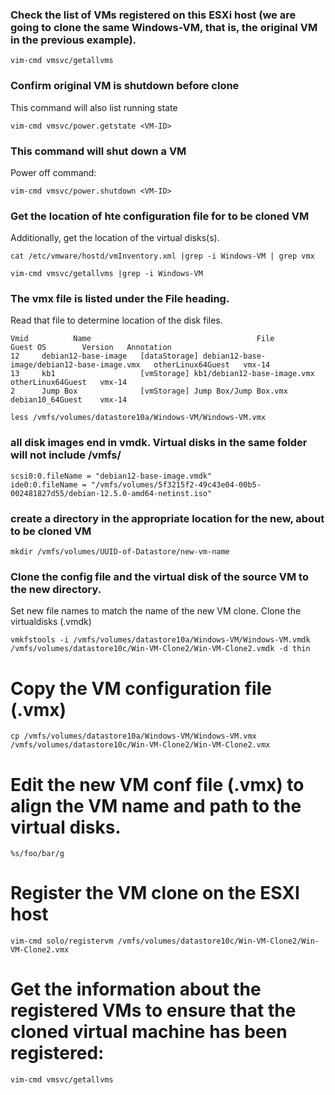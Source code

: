 ### Check the list of VMs registered on this ESXi host (we are going to clone the same Windows-VM, that is, the original VM in the previous example).
```
vim-cmd vmsvc/getallvms
```
### Confirm original VM is shutdown before clone
This command will also list running state

```
vim-cmd vmsvc/power.getstate <VM-ID>
```

### This command will shut down a VM

Power off command:
```
vim-cmd vmsvc/power.shutdown <VM-ID>
```
### Get the location of hte configuration file for to be cloned VM

Additionally, get the location of the virtual disks(s).
```
cat /etc/vmware/hostd/vmInventory.xml |grep -i Windows-VM | grep vmx

vim-cmd vmsvc/getallvms |grep -i Windows-VM
```

### The vmx file is listed under the File heading.

Read that file to determine location of the disk files.
```
Vmid          Name                                     File                                  Guest OS        Version   Annotation
12     debian12-base-image   [dataStorage] debian12-base-image/debian12-base-image.vmx   otherLinux64Guest   vmx-14
13     kb1                   [vmStorage] kb1/debian12-base-image.vmx                     otherLinux64Guest   vmx-14
2      Jump Box              [vmStorage] Jump Box/Jump Box.vmx                           debian10_64Guest    vmx-14
```
`less /vmfs/volumes/datastore10a/Windows-VM/Windows-VM.vmx`

### all disk images end in vmdk. Virtual disks in the same folder will not include /vmfs/
```
scsi0:0.fileName = "debian12-base-image.vmdk"
ide0:0.fileName = "/vmfs/volumes/5f3215f2-49c43e04-00b5-002481827d55/debian-12.5.0-amd64-netinst.iso"
```
### create a directory in the appropriate location for the new, about to be cloned VM
`mkdir /vmfs/volumes/UUID-of-Datastore/new-vm-name`

### Clone the config file and the virtual disk of the source VM to the new directory.
 Set new file names to match the name of the new VM clone.
 Clone the virtualdisks (.vmdk)

`vmkfstools -i /vmfs/volumes/datastore10a/Windows-VM/Windows-VM.vmdk /vmfs/volumes/datastore10c/Win-VM-Clone2/Win-VM-Clone2.vmdk -d thin`

# Copy the VM configuration file (.vmx)

`cp /vmfs/volumes/datastore10a/Windows-VM/Windows-VM.vmx /vmfs/volumes/datastore10c/Win-VM-Clone2/Win-VM-Clone2.vmx`

# Edit the new VM conf file (.vmx) to align the VM name and path to the virtual disks.

`%s/foo/bar/g `

# Register the VM clone on the ESXI host

`vim-cmd solo/registervm /vmfs/volumes/datastore10c/Win-VM-Clone2/Win-VM-Clone2.vmx`

# Get the information about the registered VMs to ensure that the cloned virtual machine has been registered:

`vim-cmd vmsvc/getallvms`

